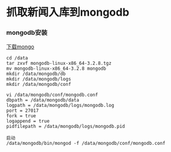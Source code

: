 # 抓取新闻入库到mongodb

### mongodb安装
[下载mongo](http://pan.baidu.com/s/1nuP1Nvz)

	cd /data
	tar zxvf mongodb-linux-x86_64-3.2.8.tgz
	mv mongodb-linux-x86_64-3.2.8 mongodb
	mkdir /data/mongodb/db
	mkdir /data/mongodb/logs
	mkdir /data/mongodb/conf
	
	vi /data/mongodb/conf/mongodb.conf
	dbpath = /data/mongodb/data
	logpath = /data/mongodb/logs/mongodb.log
	port = 27017
	fork = true
	logappend = true
	pidfilepath = /data/mongodb/logs/mongodb.pid
	
	启动
	/data/mongodb/bin/mongod -f /data/mongodb/conf/mongodb.conf